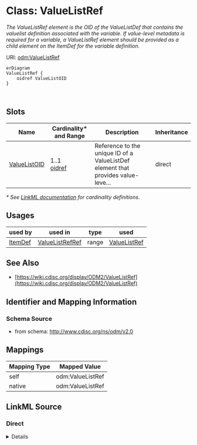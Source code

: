 # Class: ValueListRef

_The ValueListRef element is the OID of the ValueListDef that contains the valuelist definition associated with the variable. If value-level metadata is required for a variable, a ValueListRef element should be provided as a child element on the ItemDef for the variable definition._




URI: [odm:ValueListRef](http://www.cdisc.org/ns/odm/v2.0/ValueListRef)


```mermaid
erDiagram
ValueListRef {
    oidref ValueListOID  
}



```



<!-- no inheritance hierarchy -->


## Slots

| Name | Cardinality* and Range | Description | Inheritance |
| ---  | --- | --- | --- |
| [ValueListOID](ValueListOID.md) | 1..1 <br/> [oidref](oidref.md) | Reference to the unique ID of a ValueListDef element that provides value-leve... | direct |

_* See [LinkML documentation](https://linkml.io/linkml/schemas/slots.html#slot-cardinality) for cardinality definitions._




## Usages

| used by | used in | type | used |
| ---  | --- | --- | --- |
| [ItemDef](ItemDef.md) | [ValueListRefRef](ValueListRefRef.md) | range | [ValueListRef](ValueListRef.md) |






## See Also

* [https://wiki.cdisc.org/display/ODM2/ValueListRef](https://wiki.cdisc.org/display/ODM2/ValueListRef)

## Identifier and Mapping Information







### Schema Source


* from schema: http://www.cdisc.org/ns/odm/v2.0





## Mappings

| Mapping Type | Mapped Value |
| ---  | ---  |
| self | odm:ValueListRef |
| native | odm:ValueListRef |





## LinkML Source

<!-- TODO: investigate https://stackoverflow.com/questions/37606292/how-to-create-tabbed-code-blocks-in-mkdocs-or-sphinx -->

### Direct

<details>
```yaml
name: ValueListRef
description: The ValueListRef element is the OID of the ValueListDef that contains
  the valuelist definition associated with the variable. If value-level metadata is
  required for a variable, a ValueListRef element should be provided as a child element
  on the ItemDef for the variable definition.
from_schema: http://www.cdisc.org/ns/odm/v2.0
see_also:
- https://wiki.cdisc.org/display/ODM2/ValueListRef
rank: 1000
slots:
- ValueListOID
slot_usage:
  ValueListOID:
    name: ValueListOID
    description: Reference to the unique ID of a ValueListDef element that provides
      value-level metadata.
    comments:
    - 'Required

      range: oidref

      Must match the OID of a ValueListDef in the same MetaDataVersion.'
    domain_of:
    - ValueListRef
    range: oidref
    required: true
class_uri: odm:ValueListRef

```
</details>

### Induced

<details>
```yaml
name: ValueListRef
description: The ValueListRef element is the OID of the ValueListDef that contains
  the valuelist definition associated with the variable. If value-level metadata is
  required for a variable, a ValueListRef element should be provided as a child element
  on the ItemDef for the variable definition.
from_schema: http://www.cdisc.org/ns/odm/v2.0
see_also:
- https://wiki.cdisc.org/display/ODM2/ValueListRef
rank: 1000
slot_usage:
  ValueListOID:
    name: ValueListOID
    description: Reference to the unique ID of a ValueListDef element that provides
      value-level metadata.
    comments:
    - 'Required

      range: oidref

      Must match the OID of a ValueListDef in the same MetaDataVersion.'
    domain_of:
    - ValueListRef
    range: oidref
    required: true
attributes:
  ValueListOID:
    name: ValueListOID
    description: Reference to the unique ID of a ValueListDef element that provides
      value-level metadata.
    comments:
    - 'Required

      range: oidref

      Must match the OID of a ValueListDef in the same MetaDataVersion.'
    from_schema: http://www.cdisc.org/ns/odm/v2.0
    rank: 1000
    alias: ValueListOID
    owner: ValueListRef
    domain_of:
    - ValueListRef
    range: oidref
    required: true
class_uri: odm:ValueListRef

```
</details>